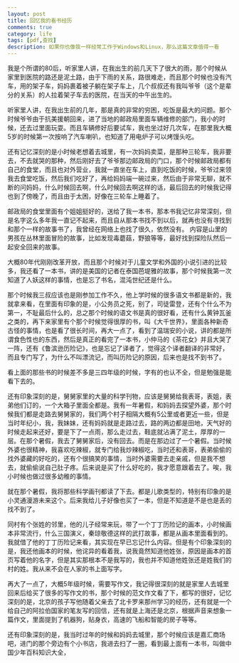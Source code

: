 ```yaml
---
layout: post
title: 回忆我的看书经历
comments: true
category: life
tags: [pdf,查找]
description: 如果你也像我一样经常工作于Windows和Linux，那么这篇文章值得一看
---
```


我是个所谓的80后，听家里人讲，在我出生的前几天下了很大的雨，那个时候从家里到医院的路还是泥土路，由于下雨的关系，路很难走，而且那个时候也没有汽车，用的架子车，妈妈裹着被子躺在架子车上，几个叔叔还有我叫爷爷（这个是辈分的关系）的人拉着架子车去的医院，在当天的中午出生的。

听家里人讲，在我出生前的几年，那是真的非常的穷困，吃饭是最大的问题。那个时候爷爷由于抗美援朝回来，进了当地的邮政局里面车辆维修的部门，我小的时候，还去过里面玩耍。而且车辆修好后要试车，我也坐过好几次车，在那里我大概5岁的时候第一次按响了汽车喇叭，也知道了用电炉子可以烤馒头吃。

还有记忆深刻的是小时候老想着去城里，有一次妈妈卖菜，是那种三轮车，我非要去，不去就哭的那种，然后刚好去了爷爷那边邮政局的门口，那个时候邮政局都有自己的食堂，而且也对外营业，我就一直坐在车上，直到吃饭的时候，爷爷过来领我去食堂吃饭，然后我们吃好了，再给妈妈端一碗过来，然后由于非常无聊，就不断的问妈妈，什么时候回去啊，什么时候回去啊这样的话，最后回去的时候我记得也到了傍晚了，而且由于太困，好像在三轮车上睡着了。

邮政局的食堂里面有个姐姐挺好的，送给了我一本书，那本书我记忆非常深刻，但是名字这么多年我一直记不起来，而且自从那本书找不到以后，就再也没有寻找到和那个一样的故事书了，我曾经在网络上也找了很久，依然没有。
内容是山里的男孩在丛林里面冒险的故事，比如发现毒蘑菇，野狼等等，最好找到探险队然后一起安全回来的故事。

大概80年代刚刚改革开放，而且那个时候对于儿童文学和外国的小说引进的比较多，我还看了一本书，讲的是美国的记者在泰国芭堤雅的故事，那个时候我第一次知道了人妖这样的事情，也是忘了书名，混沌世纪还是什么。

那个时候我三叔应该也是刚参加工作不久，他上学时候的很多语文书都是新的，我就拿来看，在里面有印象的是，小公务员之死，别了，司徒雷登，还有个什么不为第一，不耻最后什么的，总之那个时候的语文书是真的很好看，还有什么黄钟瓦釜之类的，再下来家里有个那个时候觉得很厚的书，叫《大千世界》，里面各种新奇古怪的事情，也是看了很长时间，再大一点了，看到了温瑞安的小说，讲的都是所谓食色性也的东西，然后是真正的看完了一本书，小仲马的《茶花女》并且大哭了一阵，还有《鲁滨逊历险记》，也是忘记了译者了，觉得这个译者翻译的非常好，而且专门写了，为什么不叫漂流记，而叫历险记的原因，后来也是找不到书了。

看上面的那些书的时候差不多是三四年级的时候，字有的也认不全，但是勉强是能看下去的。

还有印象深刻的是，舅舅家里的大量的科学刊物，应该是舅舅给我表哥，表姐，表弟他们订的，一个大箱子里面全都是。我有一年暑假，和妈妈去探望外婆，那个时候我们都是走路去舅舅家的，我们两个村子相隔大概有5公里或者更近一些，但是当时年纪小，我，我妹妹，还有妈妈就是走路过去，路的两边都是田地，天气好的时候走起来还好，要是下了一点雨，那么走过去，鞋底就沾满了泥土，厚厚的一层。在那个暑假，我去了舅舅家后，没有回去。而是在那边过了一个暑假。当时候外婆也很精神，我喜欢吃辣椒，就专门给我炒辣椒吃，当时还和表哥，表弟偷偷的找外婆藏的好吃的，还有个很搞笑的事情，当时外婆需要去走亲戚，但是我不想去，就偷偷说自己肚子疼。后来说是买了什么好吃的，我才愿意跟着去了。唉，我小时候也做过很多幼稚的事情。

就在那个暑假，我将那些科学画刊都读了下去。都是儿歌类型的，特别有印象的是小灵通漫游未来这个。后来我给儿子好像也买了一本，但是不知道是不是也是丢的找不到了。

同村有个张姓的邻里，他的儿子经常来玩，带了一个丁丁历险记的画本，小时候画本非常流行，什么三国演义，秦琼敬德这样的武打故事，都是从画本里面看到的。我就借了他的丁丁历险记来看，其实现在早已忘记什么内容。但是有个印象深刻的是，我还他画本的时候，他诧异的看着我，说我竟然知道他姓张，原因是画本的首页写着他的名字，但是其实那根本不是我写的，我也并不知道他姓张还是姓我们的村的姓。我从来不会在人家的书上面写字。

再大了一点了，大概5年级时候，需要写作文，我记得很深刻的就是家里人去城里回来后给买了很多的写作文的书，那个时候的范文作文看了下，都写的很好，记忆深刻的是，北京的孩子写他随着父亲去了北卡罗来那州学习的经历，还有就是一个给自己的阿拉伯国家的笔友写的回信，还有就是上海还是北京，根据声音来想象一篇作文，里面提到了机器狗，贴身衣，高速的飞船和智能的房子等等。

还有印象深刻的是，我当时过年的时候和妈妈去城里，那个时候应该是嘉汇商场吧，进门的那个旁边有个小书店，我进去扫了一圈，看到最上面有一本书，叫做中国少年百科知识大全，